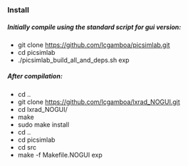 ### Install

##### Initially compile using the standard script for gui version:
- git clone https://github.com/lcgamboa/picsimlab.git
- cd picsimlab
- ./picsimlab_build_all_and_deps.sh exp

##### After compilation:
- cd ..
- git clone https://github.com/lcgamboa/lxrad_NOGUI.git
- cd lxrad_NOGUI/
- make
- sudo make install
- cd ..
- cd picsimlab
- cd src
- make -f Makefile.NOGUI exp